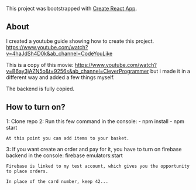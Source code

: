 This project was bootstrapped with [Create React App](https://github.com/facebook/create-react-app).

## About

I created a youtube guide showing how to create this project.
https://www.youtube.com/watch?v=4haJdSh4D0k&ab_channel=CodeYouLike

This is a copy of this movie:
https://www.youtube.com/watch?v=B6ay3jAZN5o&t=9256s&ab_channel=CleverProgrammer
but i made it in a different way and added a few things myself.

The backend is fully copied.

## How to turn on?

1: Clone repo
2: Run this few command in the console: - npm install - npm start

    At this point you can add items to your basket.

3: If you want create an order and pay for it, you have to turn on firebase backend in the console: firebase emulators:start

    Firebase is linked to my test account, which gives you the opportunity to place orders.

    In place of the card number, keep 42...
